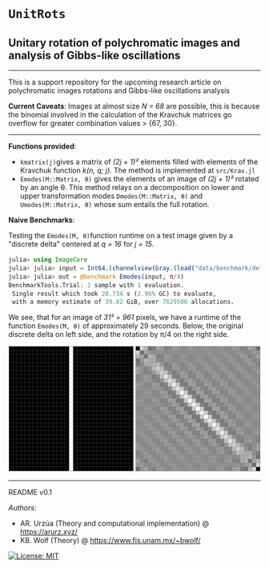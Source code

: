 # `UnitRots`

## Unitary rotation of polychromatic images and analysis of Gibbs-like oscillations

___

This is a support repository for the upcoming research article on polychromatic images rotations and Gibbs-like oscillations analysis

**Current Caveats**: Images at almost size _N = 68_ are possible, this is because the binomial involved in the calculation of the Kravchuk matrices go overflow for greater combination values > {67, 30}.

___

**Functions provided**:

* `kmatrix(j)`gives a matrix of _(2j + 1)²_ elements filled with elements of the Kravchuk function _k(n, q; j)_. The method is implemented at `src/Krav.jl`
* `Emodes(M::Matrix, θ)` gives the elements of an image of _(2j + 1)²_ rotated by an angle θ. This method relays on a decomposition on lower and upper transformation modes `Dmodes(M::Matrix, θ)` and `Umodes(M::Matrix, θ)` whose sum entails the full rotation.

**Naive Benchmarks**:

Testing the `Emodes(M, θ)`function runtime on a test image given by a "discrete delta" centered at _q = 16_ for _j = 15_.

```julia
julia> using ImageCore
julia> julia> input = Int64.(channelview(Gray.(load("data/benchmark/delta31.png"))))
julia> julia> out = @benchmark Emodes(input, π/4)
BenchmarkTools.Trial: 1 sample with 1 evaluation.
 Single result which took 28.734 s (2.96% GC) to evaluate,
 with a memory estimate of 39.82 GiB, over 7629506 allocations.
```

We see, that for an image of _31² = 961_ pixels, we have a runtime of the function `Emodes(M, θ)` of approximately 29 seconds. Below, the original discrete delta on left side, and the rotation by π/4 on the right side.

![benchmark](figures/benchmark.png)

___

README v0.1

*Authors*:

* AR. Urzúa (Theory and computational implementation) @ https://arurz.xyz/
* KB. Wolf (Theory) @ https://www.fis.unam.mx/~bwolf/

 [![License: MIT](https://img.shields.io/badge/License-MIT-yellow.svg)](https://opensource.org/licenses/MIT)

